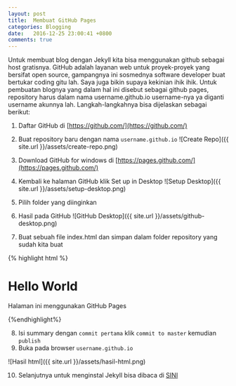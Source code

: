 ```yaml
---
layout: post
title:  Membuat GitHub Pages
categories: Blogging
date:   2016-12-25 23:00:41 +0800
comments: true
---
```

Untuk membuat blog dengan Jekyll kita bisa menggunakan github sebagai host gratisnya. GitHub adalah layanan web untuk proyek-proyek yang bersifat open source, gampangnya ini sosmednya software developer buat bertukar coding gitu lah. Saya juga bikin supaya kekinian ihik ihik. Untuk pembuatan blognya yang dalam hal ini disebut sebagai github pages, repository harus dalam nama username.github.io username-nya ya diganti username akunnya lah. Langkah-langkahnya bisa dijelaskan sebagai berikut:

1.	Daftar GitHub di [https://github.com/](https://github.com/)
2.	Buat repository baru dengan nama `username.github.io`
![Create Repo]({{ site.url }}/assets/create-repo.png)
 

3.	Download GitHub for windows di [https://pages.github.com/](https://pages.github.com/)
4.	Kembali ke halaman GitHub klik Set up in Desktop
![Setup Desktop]({{ site.url }}/assets/setup-desktop.png) 
5.	Pilih folder yang diinginkan
6.	Hasil pada GitHub 
![GitHub Desktop]({{ site.url }}/assets/github-desktop.png)  
7.	Buat sebuah file index.html dan simpan dalam folder repository yang sudah kita buat 


 {% highlight html %}

<!DOCTYPE html>
<html>
<head>
	<title>Halo Dunia</title>
</head>
<body>
	<h1>Hello World</h1>
	<p>Halaman ini menggunakan GitHub Pages</p>
</body>
</html>

 {%endhighlight%}


8.	Isi summary dengan `commit pertama` klik `commit to master` kemudian `publish`
9.	Buka pada browser `username.github.io`

![Hasil html]({{ site.url }}/assets/hasil-html.png)  


10. Selanjutnya untuk menginstal Jekyll bisa dibaca di [SINI](http://mirzayogy.com/blogging/2016/12/25/install-jekyll.html)
